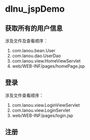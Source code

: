 # dlnu_jspDemo

## 获取所有的用户信息

涉及文件及查看顺序：

1. com.lanou.bean.User
2. com.lanou.dao.UserDao
3. com.lanou.view.HomeViewServlet
4. web/WEB-INF/pages/homePage.jsp


## 登录

涉及文件查看顺序：

1. com.lanou.view.LoginViewServlet
2. com.lanou.view.LoginServlet
3. web/WEB-INF/pages/login.jsp


## 注册


